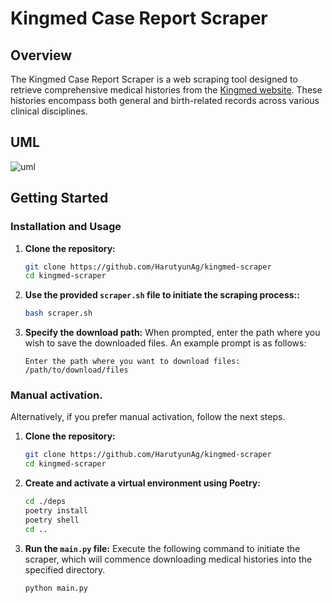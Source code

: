 # Kingmed Case Report Scraper

## Overview

The Kingmed Case Report Scraper is a web scraping tool designed to retrieve comprehensive medical histories from the [Kingmed website](https://kingmed.info/Istorii-boleznye%C4%AD). These histories encompass both general and birth-related records across various clinical disciplines.

## UML
![uml](https://github.com/HarutyunAg/kingmed-scraper/assets/106912298/42e85729-0839-45f4-aadf-1489e47cb879)

## Getting Started

### Installation and Usage

1. **Clone the repository:**

    ```bash
    git clone https://github.com/HarutyunAg/kingmed-scraper
    cd kingmed-scraper
    ```

2. **Use the provided `scraper.sh` file to initiate the scraping process::**

    ```bash
    bash scraper.sh
    ```

3. **Specify the download path:**
   When prompted, enter the path where you wish to save the downloaded files. An example prompt is as follows:

    ```
    Enter the path where you want to download files: /path/to/download/files
    ```

### Manual activation.
Alternatively, if you prefer manual activation, follow the next steps.

1. **Clone the repository:**

    ```bash
    git clone https://github.com/HarutyunAg/kingmed-scraper
    cd kingmed-scraper
    ```
   
2. **Create and activate a virtual environment using Poetry:**

    ```bash
    cd ./deps
    poetry install
    poetry shell
    cd ..
    ```

3. **Run the `main.py` file:**
   Execute the following command to initiate the scraper, which will commence downloading medical histories into the specified directory.

    ```bash
    python main.py
    ```
